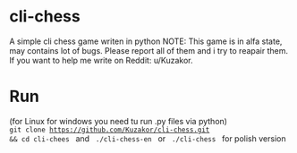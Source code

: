 # cli-chess
A simple cli chess game writen in python
NOTE: This game is in alfa state, may contains lot of bugs. Please report all of them and i try to reapair them. If you want to help me write on Reddit: u/Kuzakor.

# Run 
(for Linux for windows you need tu run .py files via python)
<code> git clone https://github.com/Kuzakor/cli-chess.git && cd cli-chees </code> and 
<code> ./cli-chess-en </code> or <code> ./cli-chess </code> for polish version 
